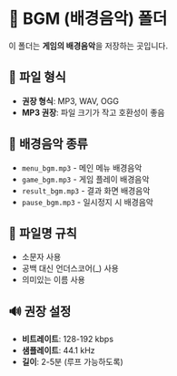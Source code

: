 # 🎵 BGM (배경음악) 폴더

이 폴더는 **게임의 배경음악**을 저장하는 곳입니다.

## 📁 파일 형식

- **권장 형식**: MP3, WAV, OGG
- **MP3 권장**: 파일 크기가 작고 호환성이 좋음

## 🎼 배경음악 종류

- `menu_bgm.mp3` - 메인 메뉴 배경음악
- `game_bgm.mp3` - 게임 플레이 배경음악
- `result_bgm.mp3` - 결과 화면 배경음악
- `pause_bgm.mp3` - 일시정지 시 배경음악

## 📝 파일명 규칙

- 소문자 사용
- 공백 대신 언더스코어(\_) 사용
- 의미있는 이름 사용

## 🔊 권장 설정

- **비트레이트**: 128-192 kbps
- **샘플레이트**: 44.1 kHz
- **길이**: 2-5분 (루프 가능하도록)
